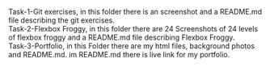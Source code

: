 Task-1-Git exercises, in this folder there is an screenshot and a README.md file describing the git exercises.                                                                                           
Task-2-Flexbox Froggy, in this folder there are 24 Screenshots of 24 levels of flexbox froggy and a README.md file describing Flexbox Froggy.                                                            
Task-3-Portfolio, in this Folder there are my html files, background photos and README.md. im README.md there is live link for my portfolio.
